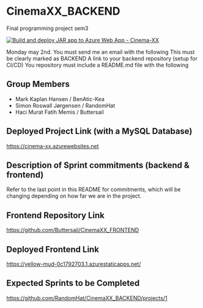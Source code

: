 # CinemaXX_BACKEND
Final programming project sem3

[![Build and deploy JAR app to Azure Web App - Cinema-XX](https://github.com/RandomHat/CinemaXX_BACKEND/actions/workflows/main_cinema-xx.yml/badge.svg?branch=main)](https://github.com/RandomHat/CinemaXX_BACKEND/actions/workflows/main_cinema-xx.yml)

Monday may 2nd.
You must send me an email with the following
This must be clearly marked as BACKEND
A link to your backend repository (setup for CI/CD)
You repository must include a README.md file with the following

## Group Members
- Mark Kaplan Hansen / BenAtic-Kea
- Simon Roswall Jørgensen / RandomHat
- Haci Murat Fatih Memis / Buttersail

## Deployed Project Link (with a MySQL Database)
https://cinema-xx.azurewebsites.net

## Description of Sprint commitments (backend & frontend)
Refer to the last point in this README for commitments, which will be changing depending on how far we are in the project.

## Frontend Repository Link
https://github.com/Buttersail/CinemaXX_FRONTEND

## Deployed Frontend Link
https://yellow-mud-0c1792703.1.azurestaticapps.net/

## Expected Sprints to be Completed
https://github.com/RandomHat/CinemaXX_BACKEND/projects/1

